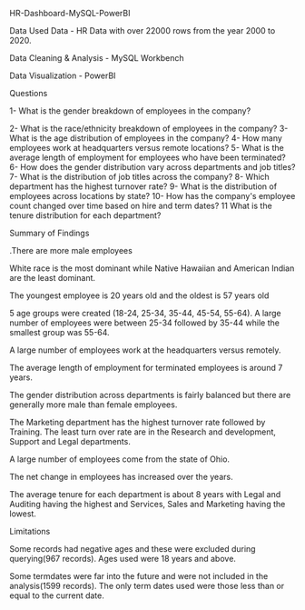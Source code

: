 HR-Dashboard-MySQL-PowerBI

Data Used
Data - HR Data with over 22000 rows from the year 2000 to 2020.

Data Cleaning & Analysis - MySQL Workbench

Data Visualization - PowerBI

Questions

1- What is the gender breakdown of employees in the company?

2- What is the race/ethnicity breakdown of employees in the company?
3- What is the age distribution of employees in the company?
4- How many employees work at headquarters versus remote locations?
5- What is the average length of employment for employees who have been terminated?
6- How does the gender distribution vary across departments and job titles?
7- What is the distribution of job titles across the company?
8- Which department has the highest turnover rate?
9- What is the distribution of employees across locations by state?
10- How has the company's employee count changed over time based on hire and term dates?
11 What is the tenure distribution for each department?

Summary of Findings

.There are more male employees 

White race is the most dominant while Native Hawaiian and American Indian are the least dominant.

The youngest employee is 20 years old and the oldest is 57 years old

5 age groups were created (18-24, 25-34, 35-44, 45-54, 55-64). A large number of employees were between 25-34 followed by 35-44 while the smallest group was 55-64.

A large number of employees work at the headquarters versus remotely.

The average length of employment for terminated employees is around 7 years.

The gender distribution across departments is fairly balanced but there are generally more male than female employees.

The Marketing department has the highest turnover rate followed by Training. The least turn over rate are in the Research and development, Support and Legal departments.

A large number of employees come from the state of Ohio.

The net change in employees has increased over the years.

The average tenure for each department is about 8 years with Legal and Auditing having the highest and Services, Sales and Marketing having the lowest.

Limitations

Some records had negative ages and these were excluded during querying(967 records). Ages used were 18 years and above.

Some termdates were far into the future and were not included in the analysis(1599 records). The only term dates used were those less than or equal to the current date.
